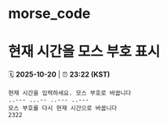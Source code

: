 # morse_code
# 현재 시간을 모스 부호 표시
<!-- MORSE_TIME_START -->
🗓️ **2025-10-20** | ⏰ **23:22 (KST)**

```
현재 시간을 입력하세요. 모스 부호로 바꿉니다
..--- ...-- ..--- ..---
모스 부호를 다시 현재 시간으로 바꿉니다
2322
```
<!-- MORSE_TIME_END -->
